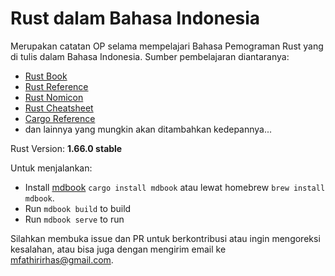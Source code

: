 # Rust dalam Bahasa Indonesia #

Merupakan catatan OP selama mempelajari Bahasa Pemograman Rust yang di tulis dalam Bahasa Indonesia. Sumber pembelajaran diantaranya:
- [Rust Book](https://doc.rust-lang.org/stable/book/)
- [Rust Reference](https://doc.rust-lang.org/reference/)
- [Rust Nomicon](https://doc.rust-lang.org/nomicon/)
- [Rust Cheatsheet](https://cheats.rs/)
- [Cargo Reference](https://doc.rust-lang.org/stable/cargo/reference/)
- dan lainnya yang mungkin akan ditambahkan kedepannya...

Rust Version: **1.66.0 stable**

Untuk menjalankan:
- Install [mdbook](https://github.com/rust-lang/mdBook) `cargo install mdbook` atau lewat homebrew `brew install mdbook`.
- Run `mdbook build` to build
- Run `mdbook serve` to run

Silahkan membuka issue dan PR untuk berkontribusi atau ingin mengoreksi kesalahan, atau bisa juga dengan mengirim email ke [mfathirirhas@gmail.com](mailto:mfathirirhas@gmail.com).